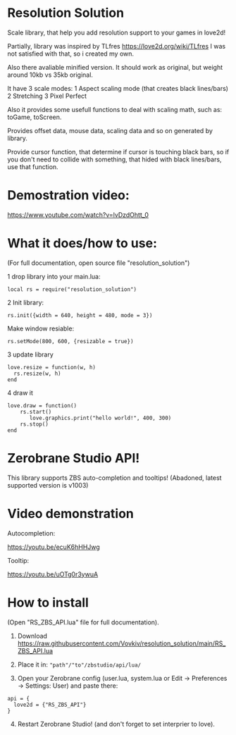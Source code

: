 # Resolution Solution
Scale library, that help you add resolution support to your games in love2d!

Partially, library was inspired by TLfres https://love2d.org/wiki/TLfres
I was not satisfied with that, so i created my own.

Also there avaliable minified version. It should work as original, but weight around 10kb vs 35kb original.

It have 3 scale modes:
1 Aspect scaling mode (that creates black lines/bars)
2 Stretching
3 Pixel Perfect

Also it provides some usefull functions to deal with scaling math, such as:
toGame, toScreen.

Provides offset data, mouse data, scaling data and so on generated by library.

Provide cursor function, that determine if cursor is touching black bars, so if you don't need to collide with something, that hided with black lines/bars, use that function.

# Demostration video:

https://www.youtube.com/watch?v=lvDzdOhtt_0

# What it does/how to use:

(For full documentation, open source file "resolution_solution")

1 drop library into your main.lua:

``` local rs = require("resolution_solution") ```

2 Init library:

``` rs.init({width = 640, height = 480, mode = 3}) ```

Make window resiable:

``` rs.setMode(800, 600, {resizable = true}) ```

3 update library
 ```
love.resize = function(w, h)
   rs.resize(w, h)
end
``` 
4 draw it
```
love.draw = function()
    rs.start()
       love.graphics.print("hello world!", 400, 300)
    rs.stop()
end
```

# Zerobrane Studio API!

This library supports ZBS auto-completion and tooltips!
(Abadoned, latest supported version is v1003)

# Video demonstration

Autocompletion:

https://youtu.be/ecuK6hHHJwg

Tooltip:

https://youtu.be/uOTg0r3ywuA

# How to install

(Open "RS_ZBS_API.lua" file for full documentation).

1. Download https://raw.githubusercontent.com/Vovkiv/resolution_solution/main/RS_ZBS_API.lua

2. Place it in: ```"path"/"to"/zbstudio/api/lua/```

3. Open your Zerobrane config (user.lua, system.lua or Edit -> Preferences -> Settings: User) and paste there:

```
api = {
  love2d = {"RS_ZBS_API"}
}
```

4. Restart Zerobrane Studio! (and don't forget to set interprier to love).
